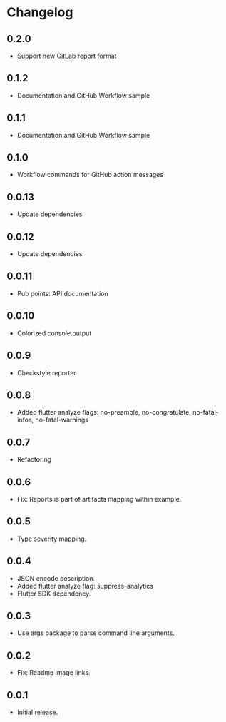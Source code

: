 # Changelog

## 0.2.0

* Support new GitLab report format

## 0.1.2

* Documentation and GitHub Workflow sample

## 0.1.1

* Documentation and GitHub Workflow sample

## 0.1.0

* Workflow commands for GitHub action messages

## 0.0.13

* Update dependencies

## 0.0.12

* Update dependencies

## 0.0.11

* Pub points: API documentation

## 0.0.10

* Colorized console output

## 0.0.9

* Checkstyle reporter

## 0.0.8

* Added flutter analyze flags: no-preamble, no-congratulate, no-fatal-infos, no-fatal-warnings

## 0.0.7

* Refactoring

## 0.0.6

* Fix: Reports is part of artifacts mapping within example.

## 0.0.5

* Type severity mapping.

## 0.0.4

* JSON encode description.
* Added flutter analyze flag: suppress-analytics
* Flutter SDK dependency.

## 0.0.3

* Use args package to parse command line arguments.

## 0.0.2

* Fix: Readme image links.

## 0.0.1

* Initial release. 